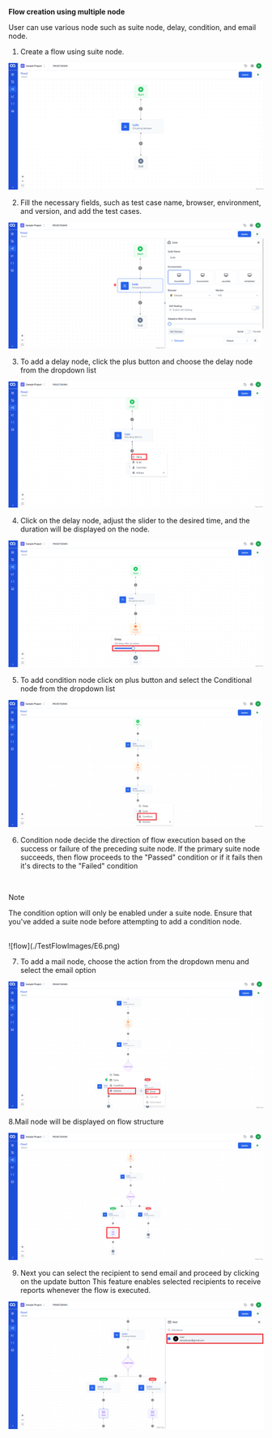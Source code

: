 **Flow creation using multiple node**
 
User can use various node such as suite node, delay, condition, and email node. 
1. Create a flow using suite node. 

![flow](./TestFlowImages/E1.png)

2. Fill the necessary fields, such as test case name, browser, environment, and version, and  add the test cases.

![flow](./TestFlowImages/E2.png)

3. To add a delay node, click the plus button and choose the delay node from the dropdown  list

![flow](./TestFlowImages/E3.png)

4. Click on the delay node, adjust the slider to the desired time, and the duration will be displayed on the node. 

![flow](./TestFlowImages/E4.png)

5. To add condition node click on plus button and select the Conditional node from the dropdown list

![flow](./TestFlowImages/E5.png)

6. Condition node decide the direction of flow execution based on the success or failure of the preceding suite node. If the primary suite node succeeds, then flow proceeds to the "Passed" condition or if it fails then it's  directs to the "Failed" condition
 <br>

> [!Note]
> The condition option will only be enabled under a suite node. Ensure that you've added a suite node before attempting to add a condition node.

<br>
![flow](./TestFlowImages/E6.png)

7. To add a mail node, choose the action from the dropdown menu and select the email option 

![flow](./TestFlowImages/E7.png)

8.Mail node will be displayed on flow structure 

![flow](./TestFlowImages/E8.png)

9. Next you can select the recipient to send email and proceed by clicking on the update button  This feature enables selected recipients to receive reports whenever the flow is executed.

![flow](./TestFlowImages/E9.png)
